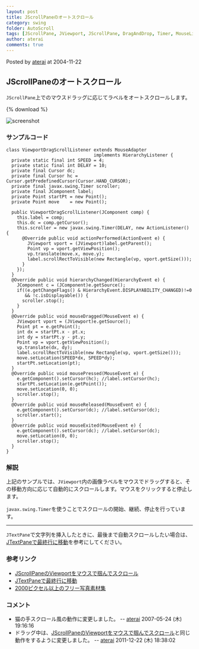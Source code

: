 ```yaml
---
layout: post
title: JScrollPaneのオートスクロール
category: swing
folder: AutoScroll
tags: [JScrollPane, JViewport, JScrollPane, DragAndDrop, Timer, MouseListener, MouseMotionListener]
author: aterai
comments: true
---
```


Posted by [aterai](http://terai.xrea.jp/aterai.html) at 2004-11-22

## JScrollPaneのオートスクロール
`JScrollPane`上でのマウスドラッグに応じてラベルをオートスクロールします。

{% download %}

![screenshot](https://lh4.googleusercontent.com/_9Z4BYR88imo/TQTH2GCzRoI/AAAAAAAAAR0/FR7seILhmaM/s800/AutoScroll.png)

### サンプルコード
<pre class="prettyprint"><code>class ViewportDragScrollListener extends MouseAdapter
                                 implements HierarchyListener {
  private static final int SPEED = 4;
  private static final int DELAY = 10;
  private final Cursor dc;
  private final Cursor hc = Cursor.getPredefinedCursor(Cursor.HAND_CURSOR);
  private final javax.swing.Timer scroller;
  private final JComponent label;
  private Point startPt = new Point();
  private Point move    = new Point();

  public ViewportDragScrollListener(JComponent comp) {
    this.label = comp;
    this.dc = comp.getCursor();
    this.scroller = new javax.swing.Timer(DELAY, new ActionListener() {
      @Override public void actionPerformed(ActionEvent e) {
        JViewport vport = (JViewport)label.getParent();
        Point vp = vport.getViewPosition();
        vp.translate(move.x, move.y);
        label.scrollRectToVisible(new Rectangle(vp, vport.getSize()));
      }
    });
  }
  @Override public void hierarchyChanged(HierarchyEvent e) {
    JComponent c = (JComponent)e.getSource();
    if((e.getChangeFlags() &amp; HierarchyEvent.DISPLAYABILITY_CHANGED)!=0
       &amp;&amp; !c.isDisplayable()) {
      scroller.stop();
    }
  }
  @Override public void mouseDragged(MouseEvent e) {
    JViewport vport = (JViewport)e.getSource();
    Point pt = e.getPoint();
    int dx = startPt.x - pt.x;
    int dy = startPt.y - pt.y;
    Point vp = vport.getViewPosition();
    vp.translate(dx, dy);
    label.scrollRectToVisible(new Rectangle(vp, vport.getSize()));
    move.setLocation(SPEED*dx, SPEED*dy);
    startPt.setLocation(pt);
  }
  @Override public void mousePressed(MouseEvent e) {
    e.getComponent().setCursor(hc); //label.setCursor(hc);
    startPt.setLocation(e.getPoint());
    move.setLocation(0, 0);
    scroller.stop();
  }
  @Override public void mouseReleased(MouseEvent e) {
    e.getComponent().setCursor(dc); //label.setCursor(dc);
    scroller.start();
  }
  @Override public void mouseExited(MouseEvent e) {
    e.getComponent().setCursor(dc); //label.setCursor(dc);
    move.setLocation(0, 0);
    scroller.stop();
  }
}
</code></pre>

### 解説
上記のサンプルでは、`JViewport`内の画像ラベルをマウスでドラッグすると、その移動方向に応じて自動的にスクロールします。マウスをクリックすると停止します。

`javax.swing.Timer`を使うことでスクロールの開始、継続、停止を行っています。

- - - -
`JTextPane`で文字列を挿入したときに、最後まで自動スクロールしたい場合は、[JTextPaneで最終行に移動](http://terai.xrea.jp/Swing/CaretPosition.html)を参考にしてください。

### 参考リンク
- [JScrollPaneのViewportをマウスで掴んでスクロール](http://terai.xrea.jp/Swing/HandScroll.html)
- [JTextPaneで最終行に移動](http://terai.xrea.jp/Swing/CaretPosition.html)
- [2000ピクセル以上のフリー写真素材集](http://sozai-free.com/)

<!-- dummy comment line for breaking list -->

### コメント
- 猫の手スクロール風の動作に変更しました。 -- [aterai](http://terai.xrea.jp/aterai.html) 2007-05-24 (木) 19:16:16
- ドラッグ中は、[JScrollPaneのViewportをマウスで掴んでスクロール](http://terai.xrea.jp/Swing/HandScroll.html)と同じ動作をするように変更しました。 -- [aterai](http://terai.xrea.jp/aterai.html) 2011-12-22 (木) 18:38:02

<!-- dummy comment line for breaking list -->

